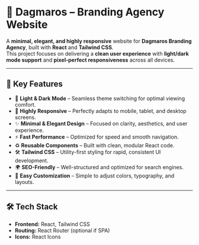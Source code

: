# 🌟 Dagmaros – Branding Agency Website

A **minimal, elegant, and highly responsive** website for **Dagmaros Branding Agency**, built with **React** and **Tailwind CSS**.  
This project focuses on delivering a **clean user experience** with **light/dark mode support** and **pixel-perfect responsiveness** across all devices.

---

## 🚀 Key Features

- 🎨 **Light & Dark Mode** – Seamless theme switching for optimal viewing comfort.  
- 📱 **Highly Responsive** – Perfectly adapts to mobile, tablet, and desktop screens.  
- ✨ **Minimal & Elegant Design** – Focused on clarity, aesthetics, and user experience.  
- ⚡ **Fast Performance** – Optimized for speed and smooth navigation.  
- ♻ **Reusable Components** – Built with clean, modular React code.  
- 🛠 **Tailwind CSS** – Utility-first styling for rapid, consistent UI development.  
- 🌍 **SEO-Friendly** – Well-structured and optimized for search engines.  
- 🧩 **Easy Customization** – Simple to adjust colors, typography, and layouts.

---

## 🛠 Tech Stack

- **Frontend:** React, Tailwind CSS  
- **Routing:** React Router (optional if SPA)  
- **Icons:** React Icons   

